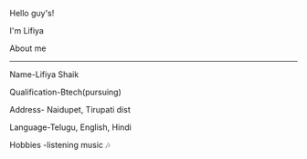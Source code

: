 Hello guy's! 




I'm Lifiya 







About me
___________________________________________
Name-Lifiya Shaik 


Qualification-Btech(pursuing)

Address- Naidupet, Tirupati dist

Language-Telugu, English, Hindi

Hobbies -listening music 🎶






